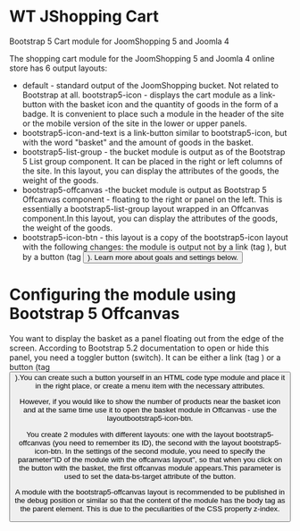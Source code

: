 # WT JShopping Cart
Bootstrap 5 Cart module for JoomShopping 5 and Joomla 4

The shopping cart module for the JoomShopping 5 and Joomla 4 online store has 6 output layouts:
- default - standard output of the JoomShopping bucket. Not related to Bootstrap at all.
bootstrap5-icon - displays the cart module as a link-button with the basket icon and the quantity of goods in the form of a badge. It is convenient to place such a module in the header of the site or the mobile version of the site in the lower or upper panels.
- bootstrap5-icon-and-text is a link-button similar to bootstrap5-icon, but with the word "basket" and the amount of goods in the basket.
- bootstrap5-list-group - the bucket module is output as of the Bootstrap 5 List group component. It can be placed in the right or left columns of the site. In this layout, you can display the attributes of the goods, the weight of the goods.
- bootstrap5-offcanvas -the bucket module is output as Bootstrap 5 Offcanvas component - floating to the right or panel on the left. This is essentially a bootstrap5-list-group layout wrapped in an Offcanvas component.In this layout, you can display the attributes of the goods, the weight of the goods.
- bootstrap5-icon-btn - this layout is a copy of the bootstrap5-icon layout with the following changes: the module is output not by a link (tag ), but by a button (tag <button>). Learn more about goals and settings below.
# Configuring the module using Bootstrap 5 Offcanvas
You want to display the basket as a panel floating out from the edge of the screen. According to Bootstrap 5.2 documentation to open or hide this panel, you need a toggler button (switch). It can be either a link (tag <a>) or a button (tag <button>).You can create such a button yourself in an HTML code type module and place it in the right place, or create a menu item with the necessary attributes. 

However, if you would like to show the number of products near the basket icon and at the same time use it to open the basket module in Offcanvas - use the layoutbootstrap5-icon-btn.

You create 2 modules with different layouts: one with the layout bootstrap5-offcanvas (you need to remember its ID), the second with the layout bootstrap5-icon-btn. In the settings of the second module, you need to specify the parameter"ID of the module with the offcanvas layout", so that when you click on the button with the basket, the first offcanvas module appears.This parameter is used to set the data-bs-target attribute of the button.

A module with the bootstrap5-offcanvas layout is recommended to be published in the debug position or similar so that the content of the module has the body tag as the parent element. This is due to the peculiarities of the CSS property z-index.
